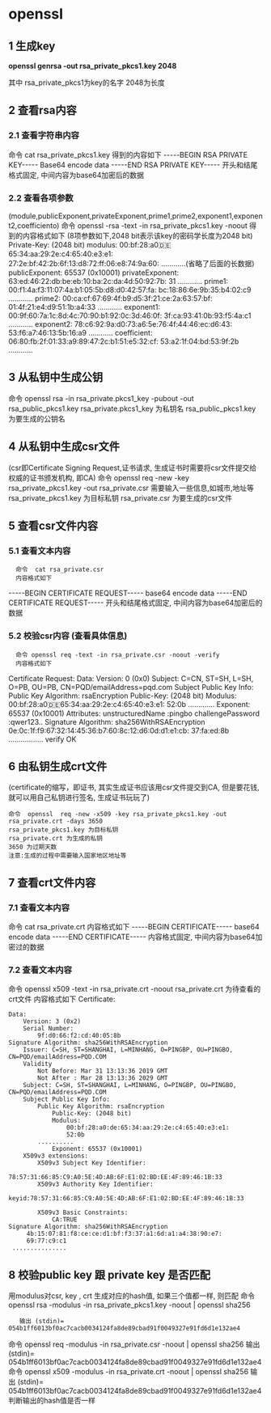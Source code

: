 # openssl



## 1 生成key

 **openssl  genrsa  -out  rsa_private_pkcs1.key  2048**

 其中 rsa_private_pkcs1为key的名字 2048为长度

## 2 查看rsa内容

### 2.1 查看字符串内容

  命令 cat rsa_private_pkcs1.key 
   	 得到的内容如下
  -----BEGIN RSA PRIVATE KEY-----
      Base64 encode data
  -----END RSA PRIVATE KEY-----
开头和结尾格式固定, 中间内容为base64加密后的数据

### 2.2 查看各项参数
(module,publicExponent,privateExponent,prime1,prime2,exponent1,exponent2,coefficiento)
      命令  openssl -rsa -text -in rsa_private_pkcs1.key -noout
      得到的内容格式如下 (8项参数如下,2048 bit表示该key的密码学长度为2048 bit)
Private-Key: (2048 bit)
modulus:
    00:bf:28:a0:de:65:34:aa:29:2e:c4:65:40:e3:e1:
    27:2e:bf:42:2b:6f:13:d8:72:ff:06:e8:74:9a:60:
    ............(省略了后面的长数据)
publicExponent: 65537 (0x10001)
privateExponent:
    63:ed:46:22:db:be:eb:10:ba:2c:da:4d:50:92:7b:
    31
    ............
prime1:
    00:f1:4a:f3:11:07:4a:b1:05:5b:d8:d0:42:57:fa:
    bc:18:86:6e:9b:35:b4:02:c9
    ............
prime2:
    00:ca:cf:67:69:4f:b9:d5:3f:21:ce:2a:63:57:bf:
    01:4f:21:e4:d9:51:1b:a4:33
    ............
exponent1:
    00:9f:60:7a:1c:8d:4c:70:90:b1:92:0c:3d:46:0f:
    3f:ca:93:41:0b:93:f5:4a:c1
    ............
exponent2:
    78:c6:92:9a:d0:73:a6:5e:76:4f:44:46:ec:d6:43:
    53:f6:a7:46:13:5b:16:a9
    ............
coefficient:
    06:80:fb:2f:01:33:a9:89:47:2c:b1:51:e5:32:cf:
    53:a2:1f:04:bd:53:9f:2b
    ............

## 3 从私钥中生成公钥

  命令 openssl rsa -in rsa_private.pkcs1_key -pubout -out rsa_public_pkcs1.key 
  rsa_private.pkcs1_key 为私钥名
  rsa_public_pkcs1.key 为要生成的公钥名


## 4 从私钥中生成csr文件 

(csr即Certificate Signing Request,证书请求, 生成证书时需要将csr文件提交给权威的证书颁发机构, 即CA)
  命令 openssl req -new -key rsa_private_pkcs1.key -out rsa_private.csr
  需要输入一些信息,如城市,地址等
  rsa_private_pkcs1.key 为目标私钥
  rsa_private.csr 为要生成的csr文件

## 5 查看csr文件内容

###    5.1 查看文本内容

      命令  cat rsa_private.csr
      内容格式如下
-----BEGIN CERTIFICATE REQUEST-----
	base64 encode data
-----END CERTIFICATE REQUEST-----
     开头和结尾格式固定, 中间内容为base64加密后的数据
###    5.2 校验csr内容 (查看具体信息)

      命令 openssl req -text -in rsa_private.csr -noout -verify
      内容格式如下
Certificate Request:
    Data:
        Version: 0 (0x0)
        Subject: C=CN, ST=SH, L=SH, O=PB, OU=PB, CN=PQD/emailAddress=pqd.com
        Subject Public Key Info:
            Public Key Algorithm: rsaEncryption
                Public-Key: (2048 bit)
                Modulus:
                    00:bf:28:a0:de:65:34:aa:29:2e:c4:65:40:e3:e1:
                    52:0b
    	    .............
                Exponent: 65537 (0x10001)
        Attributes:
            unstructuredName         :pingbo
            challengePassword        :qwer123..
    Signature Algorithm: sha256WithRSAEncryption
    	 0e:0c:1f:f9:67:32:14:45:36:b7:60:8c:12:d6:0d:d1:e1:cb:
         37:fa:ed:8b
     .................
verify OK

## 6 由私钥生成crt文件

(certificate的缩写，即证书, 其实生成证书应该用csr文件提交到CA, 但是要花钱, 就可以用自己私钥进行签名, 生成证书玩玩了)

    命令  openssl  req -new -x509 -key rsa_private_pkcs1.key -out rsa_private.crt -days 3650
    rsa_private_pkcs1.key 为目标私钥
    rsa_private.crt 为生成的私钥
    3650 为过期天数
    注意:生成的过程中需要输入国家地区地址等


## 7 查看crt文件内容

###    7.1 查看文本内容

  命令  cat rsa_private.crt
  内容格式如下
-----BEGIN CERTIFICATE-----
    base64 encode data 
-----END CERTIFICATE-----
  内容格式固定, 中间内容为base64加密过的数据

###    7.2 查看文本内容

  命令  openssl x509 -text -in rsa_private.crt -noout
  rsa_private.crt 为待查看的crt文件
  内容格式如下
  Certificate:

    Data:
        Version: 3 (0x2)
        Serial Number:
            9f:d0:66:f2:cd:40:05:8b
    Signature Algorithm: sha256WithRSAEncryption
        Issuer: C=SH, ST=SHANGHAI, L=MINHANG, O=PINGBP, OU=PINGBO, CN=PQD/emailAddress=PQD.COM
        Validity
            Not Before: Mar 31 13:13:36 2019 GMT
            Not After : Mar 28 13:13:36 2029 GMT
        Subject: C=SH, ST=SHANGHAI, L=MINHANG, O=PINGBP, OU=PINGBO, CN=PQD/emailAddress=PQD.COM
        Subject Public Key Info:
            Public Key Algorithm: rsaEncryption
                Public-Key: (2048 bit)
                Modulus:
                    00:bf:28:a0:de:65:34:aa:29:2e:c4:65:40:e3:e1:
                    52:0b
    	    ..........
                Exponent: 65537 (0x10001)
        X509v3 extensions:
            X509v3 Subject Key Identifier:
                78:57:31:66:85:C9:A0:5E:4D:AB:6F:E1:02:BD:EE:4F:89:46:1B:33
            X509v3 Authority Key Identifier:
                keyid:78:57:31:66:85:C9:A0:5E:4D:AB:6F:E1:02:BD:EE:4F:89:46:1B:33
    
            X509v3 Basic Constraints:
                CA:TRUE
    Signature Algorithm: sha256WithRSAEncryption
         4b:15:07:81:f8:ce:ce:d1:bf:f3:37:a1:6d:a1:a4:38:90:e7:
         69:77:c9:c1
     ...............


## 8 校验public key 跟 private key 是否匹配

   用modulus对csr, key , crt 生成对应的hash值, 如果三个值都一样, 则匹配
   命令 openssl rsa -modulus -in rsa_private_pkcs1.key -noout | openssl sha256

       输出 (stdin)= 054b1ff6013bf0ac7cacb0034124fa8de89cbad91f0049327e91fd6d1e132ae4
   命令 openssl req -modulus -in rsa_private.csr -noout | openssl sha256
       输出 (stdin)= 054b1ff6013bf0ac7cacb0034124fa8de89cbad91f0049327e91fd6d1e132ae4   
   命令 openssl x509 -modulus -in rsa_private.crt -noout | openssl sha256
       输出 (stdin)= 054b1ff6013bf0ac7cacb0034124fa8de89cbad91f0049327e91fd6d1e132ae4
  判断输出的hash值是否一样






